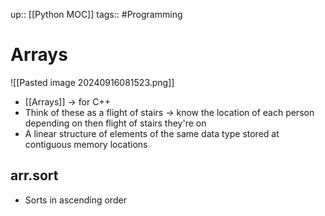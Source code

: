 up:: [[Python MOC]]
tags:: #Programming 
# Arrays
![[Pasted image 20240916081523.png]]
- [[Arrays]] -> for C++
- Think of these as a flight of stairs -> know the location of each person depending on then flight of stairs they're on
- A linear structure of elements of the same data type stored at contiguous memory locations
## arr.sort
- Sorts in ascending order
